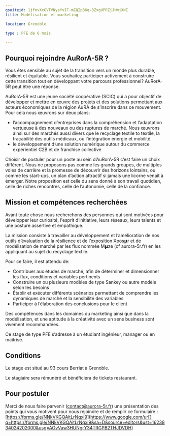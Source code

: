 ```yaml
---
gsuiteid: 1jfnvXxGVTVNysYvIF-mZQIp36q-3ZxgUPRZjJNmjXNE
title: Modélisation et marketing

location: Grenoble

type : PFE de 6 mois

---
```


Pourquoi rejoindre AuRorA-5R ?
------------------------------

Vous êtes sensible au sujet de la transition vers un monde plus durable, résilient et équitable. Vous souhaitez participer activement à construire cette transition tout en développant votre parcours professionnel? AuRorA-5R peut être une réponse.

AuRorA-5R est une jeune société coopérative (SCIC) qui a pour objectif de développer et mettre en œuvre des projets et des solutions permettant aux acteurs économiques de la région AuRA de s’inscrire dans ce mouvement. Pour cela nous œuvrons sur deux plans:


* l’accompagnement d’entreprises dans la compréhension et l’adaptation vertueuse à des nouveaux ou des ruptures de marché. Nous œuvrons ainsi sur des marchés aussi divers que le recyclage textile to textile, la traçabilité des outils médicaux, ou l’intégration énergie et mobilité.
* le développement d’une solution numérique autour du commerce expérientiel C2B et de franchise collective

Choisir de postuler pour un poste au sein d’AuRorA-5R c’est faire un choix différent. Nous ne proposons pas comme les grands groupes, de multiples voies de carrière et la promesse de découvrir des horizons lointains, ou comme les start-ups, un plan d’action attractif si jamais une licorne venait à émerger. Notre proposition est celle du sens donné à son travail quotidien, celle de riches rencontres, celle de l’autonomie, celle de la confiance.

Mission et compétences recherchées
----------------------------------

Avant toute chose nous recherchons des personnes qui sont motivées pour développer leur curiosité, l'esprit d’initiative, leurs réseaux, leurs talents et une posture assertive et empathique.

La mission consiste à travailler au développement et l’amélioration de nos outils d’évaluation de la résilience et de l’exposition Xpos𝝻r et de modélisation de marché par les flux nommée M𝝻ze (cf aurora-5r.fr) en les appliquant au sujet du recyclage textile.

Pour ce faire, il est attendu de:


* Contribuer aux études de marché, afin de déterminer et dimensionner les flux, conditions et variables pertinents
* Construire un ou plusieurs modèles de type Sankey ou autre modèle selon les besoins
* Établir et exécuter différents scénarios permettant de comprendre les dynamiques de marché et la sensibilité des variables
* Participer à l’élaboration des conclusions pour le client

Des compétences dans les domaines du marketing ainsi que dans la modélisation, et une aptitude à la créativité avec un sens business sont vivement recommandées.

Ce stage de type PFE s’adresse à un étudiant ingénieur, manager ou en maîtrise.

Conditions
----------

Le stage est situé au 93 cours Berriat à Grenoble.

Le stagiaire sera rémunéré et bénéficiera de tickets restaurant.

Pour postuler
-------------

Merci de nous faire parvenir ([contact@aurora-5r.fr](mailto:contact@aurora-5r.fr)) une présentation des points qui vous motivent pour nous rejoindre et de remplir ce formulaire : [https://forms.gle/NNkVKGQAitLrNqxi9](https://www.google.com/url?q=https://forms.gle/NNkVKGQAitLrNqxi9&sa=D&source=editors&ust=1623834024202000&usg=AOvVaw3HUNgrY34TRGPB2THJDVDH)

